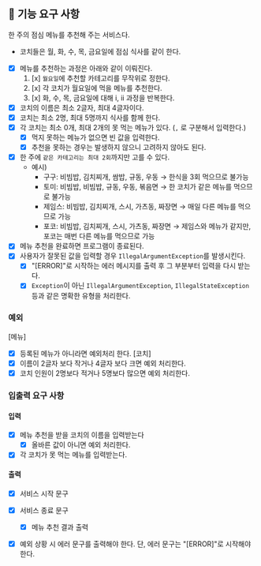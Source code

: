 ## 🚀 기능 요구 사항

한 주의 점심 메뉴를 추천해 주는 서비스다.
- 코치들은 월, 화, 수, 목, 금요일에 점심 식사를 같이 한다.

- [x] 메뉴를 추천하는 과정은 아래와 같이 이뤄진다.
    1. [x] `월요일`에 추천할 카테고리를 무작위로 정한다.
    2. [x] 각 코치가 월요일에 먹을 메뉴를 추천한다.
    3. [x] 화, 수, 목, 금요일에 대해 i, ii 과정을 반복한다.
- [x] 코치의 이름은 최소 2글자, 최대 4글자이다.
- [x] 코치는 최소 2명, 최대 5명까지 식사를 함께 한다.
- [x] 각 코치는 최소 0개, 최대 2개의 못 먹는 메뉴가 있다. (`,` 로 구분해서 입력한다.)
  - [x] 먹지 못하는 메뉴가 없으면 빈 값을 입력한다.
  - [x] 추천을 못하는 경우는 발생하지 않으니 고려하지 않아도 된다.
- [x] 한 주에 `같은 카테고리는 최대 2회`까지만 고를 수 있다.
    - 예시)
        - 구구: 비빔밥, 김치찌개, 쌈밥, 규동, 우동 → 한식을 3회 먹으므로 불가능
        - 토미: 비빔밥, 비빔밥, 규동, 우동, 볶음면 → 한 코치가 같은 메뉴를 먹으므로 불가능
        - 제임스: 비빔밥, 김치찌개, 스시, 가츠동, 짜장면 → 매일 다른 메뉴를 먹으므로 가능
        - 포코: 비빔밥, 김치찌개, 스시, 가츠동, 짜장면 → 제임스와 메뉴가 같지만, 포코는 매번 다른 메뉴를 먹으므로 가능
- [x] 메뉴 추천을 완료하면 프로그램이 종료된다.
- [x] 사용자가 잘못된 값을 입력할 경우 `IllegalArgumentException`를 발생시킨다.
  - [x] "[ERROR]"로 시작하는 에러 메시지를 출력 후 그 부분부터 입력을 다시
    받는다.
  - [x] `Exception`이 아닌 `IllegalArgumentException`, `IllegalStateException` 등과 같은 명확한 유형을 처리한다.

### 예외
[메뉴]
- [x] 등록된 메뉴가 아니라면 예외처리 한다.
[코치]
- [x] 이름이 2글자 보다 작거나 4글자 보다 크면 예외 처리한다.
- [x] 코치 인원이 2명보다 적거나 5명보다 많으면 예외 처리한다.

### 입출력 요구 사항

#### 입력

- [x] 메뉴 추천을 받을 코치의 이름을 입력받는다
  - [x] 올바른 값이 아니면 예외 처리한다.
- [x] 각 코치가 못 먹는 메뉴를 입력받는다.

#### 출력

- [x] 서비스 시작 문구
- [x] 서비스 종료 문구
  - [x] 메뉴 추천 결과 출력
- [x] 예외 상황 시 에러 문구를 출력해야 한다. 단, 에러 문구는 "[ERROR]"로 시작해야 한다.
 
